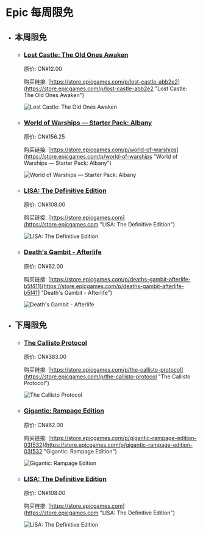# Epic 每周限免

- ## 本周限免


  - ### [Lost Castle: The Old Ones Awaken](https://store.epicgames.com/p/lost-castle-abb2e2 "Lost Castle: The Old Ones Awaken")

    原价: CN¥12.00

    购买链接: [https://store.epicgames.com/p/lost-castle-abb2e2](https://store.epicgames.com/p/lost-castle-abb2e2 "Lost Castle: The Old Ones Awaken")

    ![Lost Castle: The Old Ones Awaken](https://cdn1.epicgames.com/spt-assets/a6d76157ad884f2c9aa470b30da9e2ff/lost-castle-r390n.png)


  - ### [World of Warships — Starter Pack: Albany](https://store.epicgames.com/p/world-of-warships "World of Warships — Starter Pack: Albany")

    原价: CN¥156.25

    购买链接: [https://store.epicgames.com/p/world-of-warships](https://store.epicgames.com/p/world-of-warships "World of Warships — Starter Pack: Albany")

    ![World of Warships — Starter Pack: Albany](https://cdn1.epicgames.com/offer/84c76746bce94effb8e1047fabfd7eb7/EGS_WorldofWarshipsStarterPackAlbany_Wargaming_AddOn_S1_2560x1440-f1fc6756bfdca0304c3cfbbb7da76b15)


  - ### [LISA: The Definitive Edition](https://store.epicgames.com "LISA: The Definitive Edition")

    原价: CN¥108.00

    购买链接: [https://store.epicgames.com](https://store.epicgames.com "LISA: The Definitive Edition")

    ![LISA: The Definitive Edition](https://cdn1.epicgames.com/offer/ca3a9d16d131478c97fd56c138a6511a/EGS_LISATheDefinitiveEdition_DingalingProductions_Bundles_S1_2560x1440-55b66eb2046507e58eac435c21331bd5)


  - ### [Death's Gambit - Afterlife](https://store.epicgames.com/p/deaths-gambit-afterlife-b5f411 "Death's Gambit - Afterlife")

    原价: CN¥62.00

    购买链接: [https://store.epicgames.com/p/deaths-gambit-afterlife-b5f411](https://store.epicgames.com/p/deaths-gambit-afterlife-b5f411 "Death's Gambit - Afterlife")

    ![Death's Gambit - Afterlife](https://cdn1.epicgames.com/spt-assets/58c8925d94e440c7b0b4206635272579/deaths-gambit--afterlife-tvf4z.jpg)


- ## 下周限免


  - ### [The Callisto Protocol](https://store.epicgames.com/p/the-callisto-protocol "The Callisto Protocol")

    原价: CN¥383.00

    购买链接: [https://store.epicgames.com/p/the-callisto-protocol](https://store.epicgames.com/p/the-callisto-protocol "The Callisto Protocol")

    ![The Callisto Protocol](https://cdn1.epicgames.com/offer/6b0541b5d9aa476cbf407643ab3b1d7d/EGS_TheCallistoProtocol_StrikingDistanceStudios_S1_2560x1440-b99bb2275f932ed9beedefff5ced3baa)


  - ### [Gigantic: Rampage Edition](https://store.epicgames.com/p/gigantic-rampage-edition-03f532 "Gigantic: Rampage Edition")

    原价: CN¥62.00

    购买链接: [https://store.epicgames.com/p/gigantic-rampage-edition-03f532](https://store.epicgames.com/p/gigantic-rampage-edition-03f532 "Gigantic: Rampage Edition")

    ![Gigantic: Rampage Edition](https://cdn1.epicgames.com/spt-assets/6630e3dcc72a4e2285e91ca48aa0eb4b/gigantic-rampage-edition-19wce.jpg)


  - ### [LISA: The Definitive Edition](https://store.epicgames.com "LISA: The Definitive Edition")

    原价: CN¥108.00

    购买链接: [https://store.epicgames.com](https://store.epicgames.com "LISA: The Definitive Edition")

    ![LISA: The Definitive Edition](https://cdn1.epicgames.com/offer/ca3a9d16d131478c97fd56c138a6511a/EGS_LISATheDefinitiveEdition_DingalingProductions_Bundles_S1_2560x1440-55b66eb2046507e58eac435c21331bd5)

